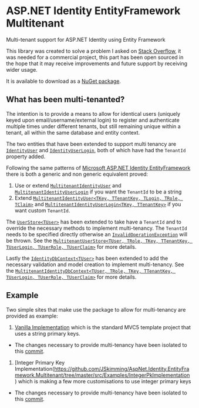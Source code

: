 ASP.NET Identity EntityFramework Multitenant
============================================

Multi-tenant support for ASP.NET Identity using Entity Framework

This library was created to solve a problem I asked on [Stack Overflow](http://stackoverflow.com/q/20037145 "How to implement Multi-tenant User Login using ASP.NET Identity"), it was needed for a commercial project, this part has been open sourced in the hope that it may receive improvements and future support by receiving wider usage.

It is available to download as a [NuGet package](http://www.nuget.org/packages/AspNet.Identity.EntityFramework.Multitenant/ "AspNet.Identity.EntityFramework.Multitenant").

## What has been multi-tenanted?

The intention is to provide a means to allow for identical users (uniquely keyed upon email/username/external login) to register and authenticate multiple times under different tenants, but still remaining unique within a tenant, all within the same database and entity context.

The two entities that have been extended to support multi tenancy are [`IdentityUser`](http://msdn.microsoft.com/en-us/library/microsoft.aspnet.identity.entityframework.identityuser.aspx "IdentityUser Class") and [`IdentityUserLogin`](http://msdn.microsoft.com/en-us/library/microsoft.aspnet.identity.entityframework.identityuserlogin.aspx "IdentityUserLogin Class"), both of which have had the `TenantId` property added.

Following the same patterns of [Microsoft ASP.NET Identity EntityFramework](http://www.nuget.org/packages/Microsoft.AspNet.Identity.EntityFramework/) there is both a generic and non generic equivalent proved:

1. Use or extend [`MultitenantIdentityUser`](https://github.com/JSkimming/AspNet.Identity.EntityFramework.Multitenant/blob/master/src/AspNet.Identity.EntityFramework.Multitenant/MultitenantIdentityUser.cs "MultitenantIdentityUser class") and [`MultitenantIdentityUserLogin`](https://github.com/JSkimming/AspNet.Identity.EntityFramework.Multitenant/blob/master/src/AspNet.Identity.EntityFramework.Multitenant/MultitenantIdentityUserLogin.cs "MultitenantIdentityUserLogin class") if you want the `TenantId` to be a string
1. Extend [`MultitenantIdentityUser<TKey, TTenantKey, TLogin, TRole, TClaim>`](https://github.com/JSkimming/AspNet.Identity.EntityFramework.Multitenant/blob/master/src/AspNet.Identity.EntityFramework.Multitenant/MultitenantIdentityUser.Generic.cs "MultitenantIdentityUser generic class") and [`MultitenantIdentityUserLogin<TKey, TTenantKey>`](https://github.com/JSkimming/AspNet.Identity.EntityFramework.Multitenant/blob/master/src/AspNet.Identity.EntityFramework.Multitenant/MultitenantIdentityUserLogin.Generic.cs "MultitenantIdentityUserLogin generic class") if you want custom `TenantId`.

The [`UserStore<TUser>`](http://msdn.microsoft.com/en-us/library/dn315446.aspx "UserStore generic Class") has been extended to take have a `TenantId` and to override the necessary methods to implement multi-tenancy. The `TenantId` needs to be specified directly otherwise an [`InvalidOperationException`](http://msdn.microsoft.com/en-us/library/system.invalidoperationexception.aspx "InvalidOperationException class") will be thrown. See the [`MultitenantUserStore<TUser, TRole, TKey, TTenantKey, TUserLogin, TUserRole, TUserClaim>`](https://github.com/JSkimming/AspNet.Identity.EntityFramework.Multitenant/blob/master/src/AspNet.Identity.EntityFramework.Multitenant/MultitenantUserStore.Generic.cs "MultitenantUserStore generic class") for more details.

Lastly the [`IdentityDbContext<TUser>`](http://msdn.microsoft.com/en-us/library/dn468176.aspx "IdentityDbContext generic class") has been extended to add the necessary validation and model creation to implement multi-tenancy. See the [`MultitenantIdentityDbContext<TUser, TRole, TKey, TTenantKey, TUserLogin, TUserRole, TUserClaim>`](https://github.com/JSkimming/AspNet.Identity.EntityFramework.Multitenant/blob/master/src/AspNet.Identity.EntityFramework.Multitenant/MultitenantIdentityDbContext.Generic.cs "MultitenantIdentityDbContext generic class") for more details.

## Example

Two simple sites that make use the package to allow for multi-tenancy are provided as example:

1. [Vanilla Implementation](https://github.com/JSkimming/AspNet.Identity.EntityFramework.Multitenant/tree/master/src/Examples/VanillaImplementation) which is the standard MVC5 template project that uses a string primary keys.
  * The changes necessary to provide multi-tenancy have been isolated to this [commit](https://github.com/JSkimming/AspNet.Identity.EntityFramework.Multitenant/commit/2360ea55ac89195c645e130927835f4a4bea3e58).
1. [Integer Primary Key Implementation(https://github.com/JSkimming/AspNet.Identity.EntityFramework.Multitenant/tree/master/src/Examples/IntegerPkImplementation) which is making a few more customisations to use integer primary keys
  * The changes necessary to provide multi-tenancy have been isolated to this [commit](https://github.com/JSkimming/AspNet.Identity.EntityFramework.Multitenant/commit/9d853306d5d5e25750f6875da15afe9f5ead73f6).
